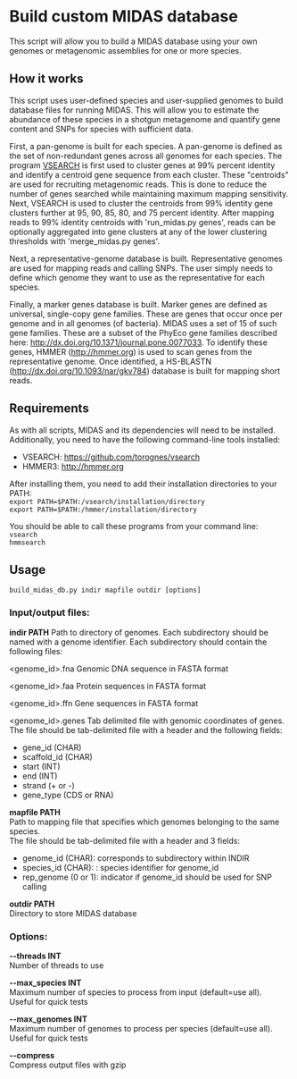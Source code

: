 # Build custom MIDAS database

This script will allow you to build a MIDAS database using your own genomes or metagenomic assemblies for one or more species. 

## How it works

This script uses user-defined species and user-supplied genomes to build database files for running MIDAS. This will allow you to estimate the abundance of these species in a shotgun metagenome and quantify gene content and SNPs for species with sufficient data.

First, a pan-genome is built for each species. A pan-genome is defined as the set of non-redundant genes across all genomes for each species. The program [VSEARCH](https://github.com/torognes/vsearch) is first used to cluster genes at 99% percent identity and identify a centroid gene sequence from each cluster. These "centroids" are used for recruiting metagenomic reads. This is done to reduce the number of genes searched while maintaining maximum mapping sensitivity. Next, VSEARCH is used to cluster the centroids from 99% identity gene clusters further at 95, 90, 85, 80, and 75 percent identity. After mapping reads to 99% identity centroids with 'run_midas.py genes', reads can be optionally aggregated into gene clusters at any of the lower clustering thresholds with 'merge_midas.py genes'.

Next, a representative-genome database is built. Representative genomes are used for mapping reads and calling SNPs. The user simply needs to define which genome they want to use as the representative for each species.

Finally, a marker genes database is built. Marker genes are defined as universal, single-copy gene families. These are genes that occur once per genome and in all genomes (of bacteria). MIDAS uses a set of 15 of such gene families. These are a subset of the PhyEco gene families described here: http://dx.doi.org/10.1371/journal.pone.0077033. To identify these genes, HMMER (http://hmmer.org) is used to scan genes from the representative genome. Once identified, a HS-BLASTN (http://dx.doi.org/10.1093/nar/gkv784) database is built for mapping short reads.

## Requirements
As with all scripts, MIDAS and its dependencies will need to be installed.  
Additionally, you need to have the following command-line tools installed:

* VSEARCH: https://github.com/torognes/vsearch
* HMMER3: http://hmmer.org

After installing them, you need to add their installation directories to your PATH:  
`export PATH=$PATH:/vsearch/installation/directory`  
`export PATH=$PATH:/hmmer/installation/directory`

You should be able to call these programs from your command line:  
`vsearch`  
`hmmsearch`

## Usage

`build_midas_db.py indir mapfile outdir [options]`

### Input/output files:

<b>indir PATH</b>
Path to directory of genomes. Each subdirectory should be named with a genome identifier. Each subdirectory should contain the following files:
	
\<genome_id>.fna
Genomic DNA sequence in FASTA format    

\<genome_id>.faa
Protein sequences in FASTA format

\<genome_id>.ffn
Gene sequences in FASTA format

\<genome_id>.genes
Tab delimited file with genomic coordinates of genes. The file should be tab-delimited file with a header and the following fields:  

* gene_id (CHAR)
* scaffold_id (CHAR)
* start (INT)
* end (INT)
* strand (+ or -)
* gene_type (CDS or RNA)
 
<b>mapfile PATH</b>  
Path to mapping file that specifies which genomes belonging to the same species.  
The file should be tab-delimited file with a header and 3 fields:  

* genome_id (CHAR): corresponds to subdirectory within INDIR 
* species_id (CHAR): : species identifier for genome_id
* rep_genome (0 or 1): indicator if genome_id should be used for SNP calling

<b>outdir PATH</b>  
Directory to store MIDAS database

### Options:

<b>--threads INT</b>  
Number of threads to use

<b>--max_species INT</b>  
Maximum number of species to process from input (default=use all).  
Useful for quick tests

<b>--max_genomes INT</b>  
Maximum number of genomes to process per species (default=use all).  
Useful for quick tests

<b>--compress</b>              
Compress output files with gzip
